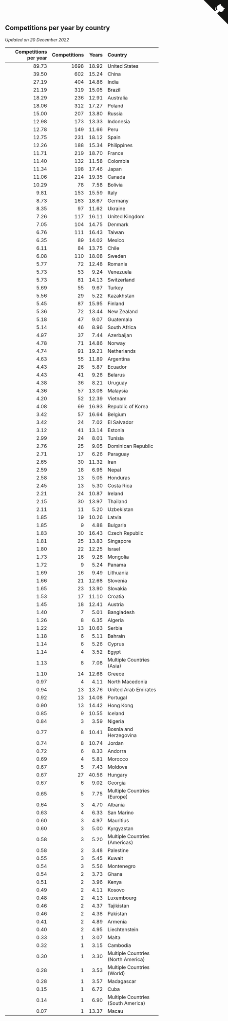## Competitions per year by country

*Updated on 20 December 2022*

| Competitions per year | Competitions | Years | Country |
| ---: | ---: | ---: | :--- |
| 89.73 | 1698 | 18.92 | United States |
| 39.50 | 602 | 15.24 | China |
| 27.19 | 404 | 14.86 | India |
| 21.19 | 319 | 15.05 | Brazil |
| 18.29 | 236 | 12.91 | Australia |
| 18.06 | 312 | 17.27 | Poland |
| 15.00 | 207 | 13.80 | Russia |
| 12.98 | 173 | 13.33 | Indonesia |
| 12.78 | 149 | 11.66 | Peru |
| 12.75 | 231 | 18.12 | Spain |
| 12.26 | 188 | 15.34 | Philippines |
| 11.71 | 219 | 18.70 | France |
| 11.40 | 132 | 11.58 | Colombia |
| 11.34 | 198 | 17.46 | Japan |
| 11.06 | 214 | 19.35 | Canada |
| 10.29 | 78 | 7.58 | Bolivia |
| 9.81 | 153 | 15.59 | Italy |
| 8.73 | 163 | 18.67 | Germany |
| 8.35 | 97 | 11.62 | Ukraine |
| 7.26 | 117 | 16.11 | United Kingdom |
| 7.05 | 104 | 14.75 | Denmark |
| 6.76 | 111 | 16.43 | Taiwan |
| 6.35 | 89 | 14.02 | Mexico |
| 6.11 | 84 | 13.75 | Chile |
| 6.08 | 110 | 18.08 | Sweden |
| 5.77 | 72 | 12.48 | Romania |
| 5.73 | 53 | 9.24 | Venezuela |
| 5.73 | 81 | 14.13 | Switzerland |
| 5.69 | 55 | 9.67 | Turkey |
| 5.56 | 29 | 5.22 | Kazakhstan |
| 5.45 | 87 | 15.95 | Finland |
| 5.36 | 72 | 13.44 | New Zealand |
| 5.18 | 47 | 9.07 | Guatemala |
| 5.14 | 46 | 8.96 | South Africa |
| 4.97 | 37 | 7.44 | Azerbaijan |
| 4.78 | 71 | 14.86 | Norway |
| 4.74 | 91 | 19.21 | Netherlands |
| 4.63 | 55 | 11.89 | Argentina |
| 4.43 | 26 | 5.87 | Ecuador |
| 4.43 | 41 | 9.26 | Belarus |
| 4.38 | 36 | 8.21 | Uruguay |
| 4.36 | 57 | 13.08 | Malaysia |
| 4.20 | 52 | 12.39 | Vietnam |
| 4.08 | 69 | 16.93 | Republic of Korea |
| 3.42 | 57 | 16.64 | Belgium |
| 3.42 | 24 | 7.02 | El Salvador |
| 3.12 | 41 | 13.14 | Estonia |
| 2.99 | 24 | 8.01 | Tunisia |
| 2.76 | 25 | 9.05 | Dominican Republic |
| 2.71 | 17 | 6.26 | Paraguay |
| 2.65 | 30 | 11.32 | Iran |
| 2.59 | 18 | 6.95 | Nepal |
| 2.58 | 13 | 5.05 | Honduras |
| 2.45 | 13 | 5.30 | Costa Rica |
| 2.21 | 24 | 10.87 | Ireland |
| 2.15 | 30 | 13.97 | Thailand |
| 2.11 | 11 | 5.20 | Uzbekistan |
| 1.85 | 19 | 10.26 | Latvia |
| 1.85 | 9 | 4.88 | Bulgaria |
| 1.83 | 30 | 16.43 | Czech Republic |
| 1.81 | 25 | 13.83 | Singapore |
| 1.80 | 22 | 12.25 | Israel |
| 1.73 | 16 | 9.26 | Mongolia |
| 1.72 | 9 | 5.24 | Panama |
| 1.69 | 16 | 9.49 | Lithuania |
| 1.66 | 21 | 12.68 | Slovenia |
| 1.65 | 23 | 13.90 | Slovakia |
| 1.53 | 17 | 11.10 | Croatia |
| 1.45 | 18 | 12.41 | Austria |
| 1.40 | 7 | 5.01 | Bangladesh |
| 1.26 | 8 | 6.35 | Algeria |
| 1.22 | 13 | 10.63 | Serbia |
| 1.18 | 6 | 5.11 | Bahrain |
| 1.14 | 6 | 5.26 | Cyprus |
| 1.14 | 4 | 3.52 | Egypt |
| 1.13 | 8 | 7.08 | Multiple Countries (Asia) |
| 1.10 | 14 | 12.68 | Greece |
| 0.97 | 4 | 4.11 | North Macedonia |
| 0.94 | 13 | 13.76 | United Arab Emirates |
| 0.92 | 13 | 14.08 | Portugal |
| 0.90 | 13 | 14.42 | Hong Kong |
| 0.85 | 9 | 10.55 | Iceland |
| 0.84 | 3 | 3.59 | Nigeria |
| 0.77 | 8 | 10.41 | Bosnia and Herzegovina |
| 0.74 | 8 | 10.74 | Jordan |
| 0.72 | 6 | 8.33 | Andorra |
| 0.69 | 4 | 5.81 | Morocco |
| 0.67 | 5 | 7.43 | Moldova |
| 0.67 | 27 | 40.56 | Hungary |
| 0.67 | 6 | 9.02 | Georgia |
| 0.65 | 5 | 7.75 | Multiple Countries (Europe) |
| 0.64 | 3 | 4.70 | Albania |
| 0.63 | 4 | 6.33 | San Marino |
| 0.60 | 3 | 4.97 | Mauritius |
| 0.60 | 3 | 5.00 | Kyrgyzstan |
| 0.58 | 3 | 5.20 | Multiple Countries (Americas) |
| 0.58 | 2 | 3.48 | Palestine |
| 0.55 | 3 | 5.45 | Kuwait |
| 0.54 | 3 | 5.56 | Montenegro |
| 0.54 | 2 | 3.73 | Ghana |
| 0.51 | 2 | 3.96 | Kenya |
| 0.49 | 2 | 4.11 | Kosovo |
| 0.48 | 2 | 4.13 | Luxembourg |
| 0.46 | 2 | 4.37 | Tajikistan |
| 0.46 | 2 | 4.38 | Pakistan |
| 0.41 | 2 | 4.89 | Armenia |
| 0.40 | 2 | 4.95 | Liechtenstein |
| 0.33 | 1 | 3.07 | Malta |
| 0.32 | 1 | 3.15 | Cambodia |
| 0.30 | 1 | 3.30 | Multiple Countries (North America) |
| 0.28 | 1 | 3.53 | Multiple Countries (World) |
| 0.28 | 1 | 3.57 | Madagascar |
| 0.15 | 1 | 6.72 | Cuba |
| 0.14 | 1 | 6.90 | Multiple Countries (South America) |
| 0.07 | 1 | 13.37 | Macau |


<a href="https://github.com/jonatanklosko/wca_statistics" class="github-corner" aria-label="View source on Github"><svg width="80" height="80" viewBox="0 0 250 250" style="fill:#151513; color:#fff; position: absolute; top: 0; border: 0; right: 0;" aria-hidden="true"><path d="M0,0 L115,115 L130,115 L142,142 L250,250 L250,0 Z"></path><path d="M128.3,109.0 C113.8,99.7 119.0,89.6 119.0,89.6 C122.0,82.7 120.5,78.6 120.5,78.6 C119.2,72.0 123.4,76.3 123.4,76.3 C127.3,80.9 125.5,87.3 125.5,87.3 C122.9,97.6 130.6,101.9 134.4,103.2" fill="currentColor" style="transform-origin: 130px 106px;" class="octo-arm"></path><path d="M115.0,115.0 C114.9,115.1 118.7,116.5 119.8,115.4 L133.7,101.6 C136.9,99.2 139.9,98.4 142.2,98.6 C133.8,88.0 127.5,74.4 143.8,58.0 C148.5,53.4 154.0,51.2 159.7,51.0 C160.3,49.4 163.2,43.6 171.4,40.1 C171.4,40.1 176.1,42.5 178.8,56.2 C183.1,58.6 187.2,61.8 190.9,65.4 C194.5,69.0 197.7,73.2 200.1,77.6 C213.8,80.2 216.3,84.9 216.3,84.9 C212.7,93.1 206.9,96.0 205.4,96.6 C205.1,102.4 203.0,107.8 198.3,112.5 C181.9,128.9 168.3,122.5 157.7,114.1 C157.9,116.9 156.7,120.9 152.7,124.9 L141.0,136.5 C139.8,137.7 141.6,141.9 141.8,141.8 Z" fill="currentColor" class="octo-body"></path></svg></a><style>.github-corner:hover .octo-arm{animation:octocat-wave 560ms ease-in-out}@keyframes octocat-wave{0%,100%{transform:rotate(0)}20%,60%{transform:rotate(-25deg)}40%,80%{transform:rotate(10deg)}}@media (max-width:500px){.github-corner:hover .octo-arm{animation:none}.github-corner .octo-arm{animation:octocat-wave 560ms ease-in-out}}</style>
